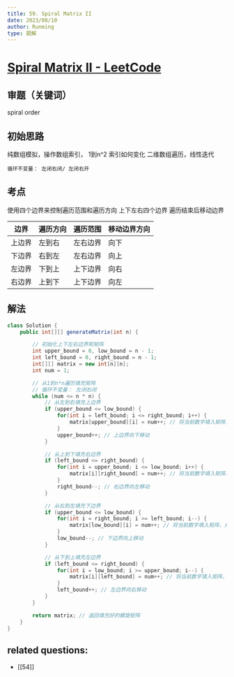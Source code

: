 ```yaml
---
title: 59. Spiral Matrix II
date: 2023/08/10
author: Runming
type: 题解
---
```


# [Spiral Matrix II - LeetCode](https://leetcode.com/problems/spiral-matrix-ii/)
## 审题（关键词）
spiral order

## 初始思路  
纯数组模拟，操作数组索引， 1到n^2 索引如何变化
二维数组遍历，线性迭代
```
循环不变量： 左闭右闭/ 左闭右开
```

## 考点  
使用四个边界来控制遍历范围和遍历方向
上下左右四个边界
遍历结束后移动边界

| 边界   | 遍历方向 | 遍历范围   | 移动边界方向 |
|-------|--------|---------|------|
| 上边界  | 左到右  | 左右边界  | 向下  |
| 下边界  | 右到左  | 左右边界  | 向上  |
| 左边界  | 下到上  | 上下边界  | 向右 |
| 右边界  | 上到下  | 上下边界  | 向左 |

## 解法  
```java
class Solution {
    public int[][] generateMatrix(int n) {

        // 初始化上下左右边界和矩阵
        int upper_bound = 0, low_bound = n - 1;
        int left_bound = 0, right_bound = n - 1;
        int[][] matrix = new int[n][n];
        int num = 1;

        // 从1到n*n遍历填充矩阵
        // 循环不变量： 左闭右闭
        while (num <= n * n) {
            // 从左到右填充上边界
            if (upper_bound <= low_bound) {
                for(int i = left_bound; i <= right_bound; i++) {
                    matrix[upper_bound][i] = num++; // 将当前数字填入矩阵，并将数字加1
                }
                upper_bound++; // 上边界向下移动
            }

            // 从上到下填充右边界
            if (left_bound <= right_bound) {
                for(int i = upper_bound; i <= low_bound; i++) {
                    matrix[i][right_bound] = num++; // 将当前数字填入矩阵，并将数字加1
                }
                right_bound--; // 右边界向左移动
            }

            // 从右到左填充下边界
            if (upper_bound <= low_bound) {
                for(int i = right_bound; i >= left_bound; i--) {
                    matrix[low_bound][i] = num++; // 将当前数字填入矩阵，并将数字加1
                }
                low_bound--; // 下边界向上移动
            }

            // 从下到上填充左边界
            if (left_bound <= right_bound) {
                for(int i = low_bound; i >= upper_bound; i--) {
                    matrix[i][left_bound] = num++; // 将当前数字填入矩阵，并将数字加1
                }
                left_bound++; // 左边界向右移动
            }            
        }

        return matrix; // 返回填充好的螺旋矩阵
    }
}

```

## related questions:
- [[54]]